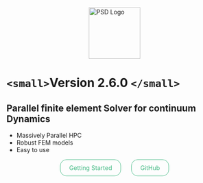 <!-- _coverpage.md -->

<img src="https://github.com/user-attachments/assets/6494ea34-4f6a-4e13-9d23-c5746da41942" alt="PSD Logo" style="height:120px; margin: 20px auto; display: block;">

# `<small>`Version 2.6.0 `</small>`

## Parallel finite element Solver for continuum Dynamics

- Massively Parallel HPC
- Robust FEM models
- Easy to use

<div style="text-align: center;">
  <a href="https://mohd-afeef-badri.github.io/psd/#/?id=introduction"
     style="display:inline-block; padding:10px 20px; border:1px solid #42b983; border-radius:15px; color:#42b983; text-decoration:none; margin: 0 10px;">
     Getting Started
  </a>
  <a href="https://github.com/mohd-afeef-badri/psd"
     style="display:inline-block; padding:10px 20px; border:1px solid #42b983; border-radius:15px; color:#42b983; text-decoration:none; margin: 0 10px;">
     GitHub
  </a>
</div>
